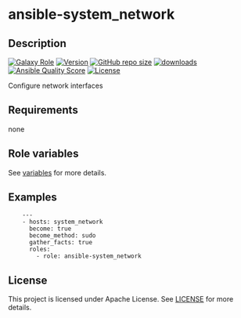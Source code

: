 # ansible-system_network

## Description

[![Galaxy Role](https://img.shields.io/badge/galaxy-system_network-purple?style=flat)](https://galaxy.ansible.com/lotusnoir/system_network)
[![Version](https://img.shields.io/github/release/lotusnoir/ansible-system_network.svg)](https://github.com/lotusnoir/ansible-system_network/releases/latest)
[![GitHub repo size](https://img.shields.io/github/repo-size/lotusnoir/ansible-system_network?color=orange&style=flat)](https://galaxy.ansible.com/lotusnoir/system_network)
[![downloads](https://img.shields.io/ansible/role/d/56951)](https://galaxy.ansible.com/lotusnoir/system_network)
[![Ansible Quality Score](https://img.shields.io/ansible/quality/56951)](https://galaxy.ansible.com/lotusnoir/system_network)
[![License](https://img.shields.io/badge/license-Apache--2.0-brightgreen?style=flat)](https://opensource.org/licenses/Apache-2.0)

Configure network interfaces

## Requirements

none

## Role variables

See [variables](/defaults/main.yml) for more details.

## Examples

        ---
        - hosts: system_network
          become: true
          become_method: sudo
          gather_facts: true
          roles:
            - role: ansible-system_network


## License

This project is licensed under Apache License. See [LICENSE](/LICENSE) for more details.

